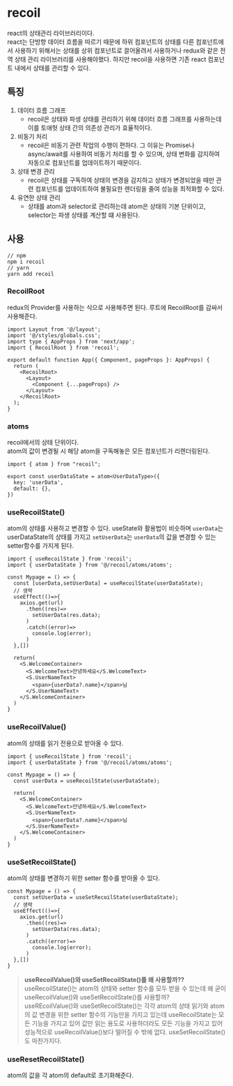 # recoil

react의 상태관리 라이브러리이다.  
react는 단방향 데이터 흐름을 따르기 때문에 하위 컴포넌트의 상태를 다른 컴포넌트에서 사용하기 위해서는 상태를 상위 컴포넌트로 끌어올려서 사용하거나 redux와 같은 전역 상태 관리 라이브러리를 사용해야했다.
하지만 recoil을 사용하면 기존 react 컴포넌트 내에서 상태를 관리할 수 있다.

## 특징

1. 데이터 흐름 그래프
    - recoil은 상태와 파생 상태를 관리하기 위해 데이터 흐름 그래프를 사용하는데 이를 토애헛 상태 간의 의존성 관리가 효율적이다.
2. 비동기 처리
   - recoil은 비동기 관련 작업의 수행이 편하다. 그 이유는 Promise나 async/await를 사용하여 비동기 처리를 할 수 있으며, 상태 변화를 감지하여 자동으로 컴포넌트를 업데이트하기 때문이다.
3. 상태 변경 관리
    - recoil은 상태를 구독하여 상태의 변경을 감지하고 상태가 변경되었을 때만 관련 컴포넌트를 업데이트하여 불필요한 렌더링을 줄여 성능을 최적화할 수 있다.
4. 유연한 상태 관리
    - 상태를 atom과 selector로 관리하는데 atom은 상태의 기본 단위이고, selector는 파생 상태를 계산할 떄 사용된다.

## 사용

```
// npm 
npm i recoil
// yarn 
yarn add recoil
```

### RecoilRoot

redux의 Provider를 사용하는 식으로 사용해주면 된다.
루트에 RecoilRoot를 감싸서 사용해준다.

```tsx
import Layout from '@/layout';
import '@/styles/globals.css';
import type { AppProps } from 'next/app';
import { RecoilRoot } from 'recoil';

export default function App({ Component, pageProps }: AppProps) {
  return (
    <RecoilRoot>
      <Layout>
        <Component {...pageProps} />
      </Layout>
    </RecoilRoot>
  );
}
```

### atoms

recoil에서의 상태 단위이다.  
atom의 값이 변경될 시 해당 atom을 구독해놓은 모든 컴포넌트가 리렌더링된다.

```tsx
import { atom } from "recoil";

export const userDataState = atom<UserDataType>({
  key: 'userData',
  default: {},
})
```

### useRecoilState()

atom의 상태를 사용하고 변경할 수 있다.
useState와 활용법이 비슷하며 `userData`는 userDataState의 상태를 가지고 `setUserData`는 `userData`의 값을 변경할 수 있는 setter함수를 가지게 된다.

```tsx
import { useRecoilState } from 'recoil';
import { userDataState } from '@/recoil/atoms/atoms';

const Mypage = () => {
  const [userData,setUserData] = useRecoilState(userDataState);
  // 생략
  useEffect(()=>{
    axios.get(url)
      .then((res)=>
        setUserData(res.data);
      )
      .catch((error)=>
        console.log(error);
      )
  },[])
  
  return(
    <S.WelcomeContainer>
      <S.WelcomeText>안녕하세요</S.WelcomeText>
      <S.UserNameText>
        <span>{userData?.name}</span>님
      </S.UserNameText>
    </S.WelcomeContainer>
  )
}
```

### useRecoilValue()

atom의 상태를 읽기 전용으로 받아올 수 있다.

```tsx
import { useRecoilState } from 'recoil';
import { userDataState } from '@/recoil/atoms/atoms';

const Mypage = () => {
  const userData = useRecoilState(userDataState);
  
  return(
    <S.WelcomeContainer>
      <S.WelcomeText>안녕하세요</S.WelcomeText>
      <S.UserNameText>
        <span>{userData?.name}</span>님
      </S.UserNameText>
    </S.WelcomeContainer>
  )
}
```

### useSetRecoilState()

atom의 상태를 변경하기 위한 setter 함수를 받아올 수 있다.

```tsx
const Mypage = () => {
  const setUserData = useSetRecoilState(userDataState);
  // 생략
  useEffect(()=>{
    axios.get(url)
      .then((res)=>
        setUserData(res.data);
      )
      .catch((error)=>
        console.log(error);
      )
  },[])
}
```

>**useRecoilValue()와 useSetRecoilState()를 왜 사용할까??**  
useRecoilState()는 atom의 상태와 setter 함수를 모두 받을 수 있는데 왜 굳이 useRecoilValue()와 useSetRecoilState()를 사용할까?  
useREcoilValue()와 useSetRecoilState()는 각각 atom의 상태 읽기와 atom의 값 변경을 위한 setter 함수의 기능만을 가지고 있는데 useRecoilState는 모든 기능을 가지고 있어 값만 읽는 용도로 사용하더라도 모든 기능을 가지고 있어 성능적으로 useRecoilValue()보다 떨어질 수 밖에 없다. useSetRecoilState()도 마찬가지다.

### useResetRecoilState()

atom의 값을 각 atom의 default로 초기화해준다.

